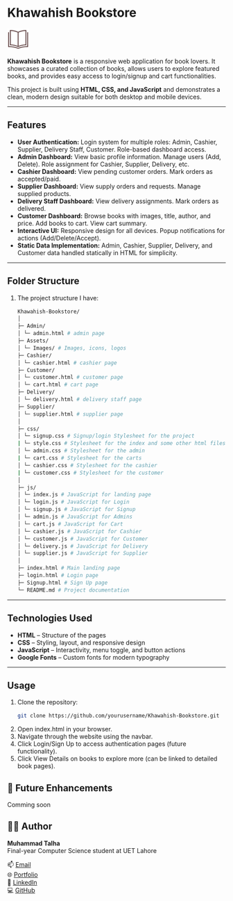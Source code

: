 # Khawahish Bookstore

![Khawahish Logo](Assets/Images/icons8-open-book-50.png)

**Khawahish Bookstore** is a responsive web application for book lovers. It showcases a curated collection of books, allows users to explore featured books, and provides easy access to login/signup and cart functionalities.  

This project is built using **HTML, CSS, and JavaScript** and demonstrates a clean, modern design suitable for both desktop and mobile devices.

---

## Features

- **User Authentication:** Login system for multiple roles: Admin, Cashier, Supplier, Delivery Staff, Customer. Role-based dashboard access.
- **Admin Dashboard:** View basic profile information. Manage users (Add, Delete). Role assignment for Cashier, Supplier, Delivery, etc.  
- **Cashier Dashboard:** View pending customer orders. Mark orders as accepted/paid.
- **Supplier Dashboard:** View supply orders and requests. Manage supplied products.
- **Delivery Staff Dashboard:** View delivery assignments. Mark orders as delivered.
- **Customer Dashboard:** Browse books with images, title, author, and price. Add books to cart. View cart summary.
- **Interactive UI:** Responsive design for all devices. Popup notifications for actions (Add/Delete/Accept).
- **Static Data Implementation:** Admin, Cashier, Supplier, Delivery, and Customer data handled statically in HTML for simplicity.

---

## Folder Structure

1. The project structure I have:
    ```bash
    Khawahish-Bookstore/
    │
    ├─ Admin/
    │ └─ admin.html # admin page
    ├─ Assets/
    │ └─ Images/ # Images, icons, logos
    ├─ Cashier/
    │ └─ cashier.html # cashier page
    ├─ Customer/
    │ └─ customer.html # customer page
    │ └─ cart.html # cart page
    ├─ Delivery/
    │ └─ delivery.html # delivery staff page
    ├─ Supplier/
    │ └─ supplier.html # supplier page
    │
    ├─ css/
    │ └─ signup.css # Signup/login Stylesheet for the project
    | └─ style.css # Stylesheet for the index and some other html files
    │ └─ admin.css # Stylesheet for the admin
    | └─ cart.css # Stylesheet for the carts
    │ └─ cashier.css # Stylesheet for the cashier
    | └─ customer.css # Stylesheet for the customer
    │
    ├─ js/
    │ └─ index.js # JavaScript for landing page
    │ └─ login.js # JavaScript for Login 
    │ └─ signup.js # JavaScript for Signup    
    │ └─ admin.js # JavaScript for Admins
    │ └─ cart.js # JavaScript for Cart 
    │ └─ cashier.js # JavaScript for Cashier    
    │ └─ customer.js # JavaScript for Customer
    │ └─ delivery.js # JavaScript for Delivery 
    │ └─ supplier.js # JavaScript for Supplier    
    │
    ├─ index.html # Main landing page
    ├─ login.html # Login page
    ├─ Signup.html # Sign Up page
    └─ README.md # Project documentation

---

## Technologies Used

- **HTML** – Structure of the pages  
- **CSS** – Styling, layout, and responsive design  
- **JavaScript** – Interactivity, menu toggle, and button actions  
- **Google Fonts** – Custom fonts for modern typography  

---

## Usage

1. Clone the repository:
   ```bash
   git clone https://github.com/yourusername/Khawahish-Bookstore.git
2. Open index.html in your browser.
3. Navigate through the website using the navbar.
4. Click Login/Sign Up to access authentication pages (future functionality).
5. Click View Details on books to explore more (can be linked to detailed book pages).

## 📘 Future Enhancements
Comming soon
  
## 👨‍💻 Author
**Muhammad Talha**  
Final-year Computer Science student at UET Lahore  

📫 [Email](mailto:muhammadtalhashahid2005@gmail.com)  
🌐 [Portfolio](https://talhashahid.netlify.app)  
💼 [LinkedIn](https://www.linkedin.com/in/muhammadtaalhaa/)  
💻 [GitHub](https://github.com/RanaTalha04)

